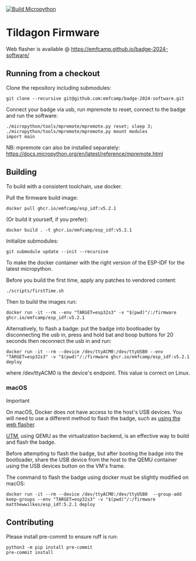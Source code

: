 [![Build Micropython](https://github.com/emfcamp/badge-2024-software/actions/workflows/build.yml/badge.svg)](https://github.com/emfcamp/badge-2024-software/actions/workflows/build.yml)

# Tildagon Firmware

Web flasher is available @ https://emfcamp.github.io/badge-2024-software/

## Running from a checkout

Clone the repository including submodules:

    git clone --recursive git@github.com:emfcamp/badge-2024-software.git

Connect your badge via usb, run mpremote to reset, connect to the badge and run the software:

    ./micropython/tools/mpremote/mpremote.py reset; sleep 3; ./micropython/tools/mpremote/mpremote.py mount modules
    import main

NB: mpremote can also be installed separately: https://docs.micropython.org/en/latest/reference/mpremote.html

## Building

To build with a consistent toolchain, use docker.

Pull the firmware build image:

    docker pull ghcr.io/emfcamp/esp_idf:v5.2.1

(Or build it yourself, if you prefer):

    docker build . -t ghcr.io/emfcamp/esp_idf:v5.2.1

Initialize submodules:

    git submodule update --init --recursive

To make the docker container with the right version of the ESP-IDF for the latest micropython.

Before you build the first time, apply any patches to vendored content:

    ./scripts/firstTime.sh

Then to build the images run:

    docker run -it --rm --env "TARGET=esp32s3" -v "$(pwd)"/:/firmware ghcr.io/emfcamp/esp_idf:v5.2.1

Alternatively, to flash a badge:
    put the badge into bootloader by disconnecting the usb in, press and hold bat and boop buttons for 20 seconds  then reconnect the usb in and run:

    docker run -it --rm --device /dev/ttyACM0:/dev/ttyUSB0 --env "TARGET=esp32s3" -v "$(pwd)"/:/firmware ghcr.io/emfcamp/esp_idf:v5.2.1 deploy

where /dev/ttyACM0 is the device's endpoint. This value is correct on Linux.

### macOS

> [!IMPORTANT]  
> On macOS, Docker does not have access to the host's USB devices. You will need to use a different method to flash the badge, such as [using the web flasher](flasher/README.md).

[UTM](https://getutm.app/), using QEMU as the virtualization backend, is an effective way to build and flash the badge.

Before attempting to flash the badge, but after booting the badge into the bootloader, share the USB device from the host
to the QEMU container using the USB devices button on the VM's frame.

The command to flash the badge using docker must be slightly modified on macOS:

    docker run -it --rm --device /dev/ttyACM0:/dev/ttyUSB0  --group-add keep-groups --env "TARGET=esp32s3" -v "$(pwd)"/:/firmware matthewwilkes/esp_idf:5.2.1 deploy

## Contributing

Please install pre-commit to ensure ruff is run:

    python3 -m pip install pre-commit
    pre-commit install
